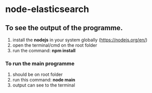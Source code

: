 # node-elasticsearch

## To see the output of the programme.
1. install the **nodejs** in your system globally (https://nodejs.org/en/)
2. open the terminal/cmd on the root folder
3. run the command: **npm install**

### To run the main programme
1. should be on root folder
2. run this command: **node main**
3. output can see to the terminal

